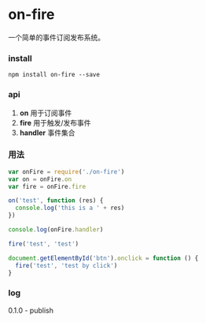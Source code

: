 # on-fire
一个简单的事件订阅发布系统。

### install

```shell
npm install on-fire --save
```



### api  

1. **on** 用于订阅事件
2. **fire** 用于触发/发布事件
3. **handler** 事件集合



### 用法  

```javascript
var onFire = require('./on-fire')
var on = onFire.on
var fire = onFire.fire

on('test', function (res) {
  console.log('this is a ' + res)
})

console.log(onFire.handler)

fire('test', 'test')

document.getElementById('btn').onclick = function () {
  fire('test', 'test by click')
}
```



### log  

0.1.0 - publish  

